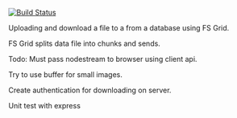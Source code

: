 
[![Build Status](https://drone.zoadesk.io/api/badges/mingsterism/microservice-fileupload-download/status.svg)](https://drone.zoadesk.io/mingsterism/microservice-fileupload-download)

Uploading and download a file to a from a database using FS Grid.


FS Grid splits data file into chunks and sends.

Todo: Must pass nodestream to browser using client api. 

Try to use buffer for small images.  

Create authentication for downloading on server.  

Unit test with express

